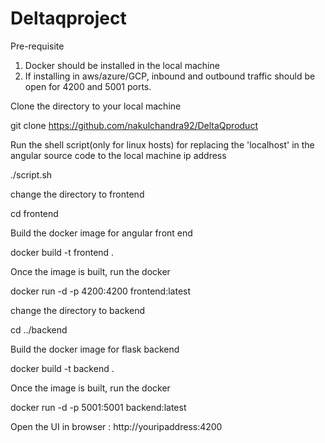 # Deltaqproject

Pre-requisite
  1. Docker should be installed in the local machine
  2. If installing in aws/azure/GCP, inbound and outbound traffic should be open for 4200 and 5001 ports.

Clone the directory to your local machine

git clone https://github.com/nakulchandra92/DeltaQproduct


Run the shell script(only for linux hosts) for replacing the 'localhost' in the angular source code to the local machine ip address

./script.sh

change the directory to frontend

cd frontend

Build the docker image for angular front end

docker build -t frontend .

Once the image is built, run the docker

docker run -d -p 4200:4200 frontend:latest

change the directory to backend

cd ../backend

Build the docker image for flask backend

docker build -t backend .

Once the image is built, run the docker

docker run -d -p 5001:5001 backend:latest

Open the UI in browser : http://youripaddress:4200
